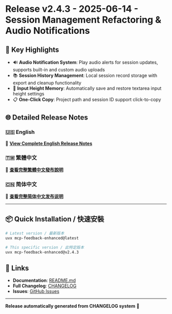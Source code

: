 # Release v2.4.3 - 2025-06-14 - Session Management Refactoring & Audio Notifications

## 🌟 Key Highlights
- 🔊 **Audio Notification System**: Play audio alerts for session updates, supports built-in and custom audio uploads
- 📚 **Session History Management**: Local session record storage with export and cleanup functionality
- 💾 **Input Height Memory**: Automatically save and restore textarea input height settings
- 📋 **One-Click Copy**: Project path and session ID support click-to-copy

## 🌐 Detailed Release Notes

### 🇺🇸 English
📖 **[View Complete English Release Notes](https://github.com/Minidoracat/mcp-feedback-enhanced/blob/main/RELEASE_NOTES/CHANGELOG.en.md)**

### 🇹🇼 繁體中文
📖 **[查看完整繁體中文發布說明](https://github.com/Minidoracat/mcp-feedback-enhanced/blob/main/RELEASE_NOTES/CHANGELOG.zh-TW.md)**

### 🇨🇳 简体中文
📖 **[查看完整简体中文发布说明](https://github.com/Minidoracat/mcp-feedback-enhanced/blob/main/RELEASE_NOTES/CHANGELOG.zh-CN.md)**

---

## 📦 Quick Installation / 快速安裝

```bash
# Latest version / 最新版本
uvx mcp-feedback-enhanced@latest

# This specific version / 此特定版本
uvx mcp-feedback-enhanced@v2.4.3
```

## 🔗 Links
- **Documentation**: [README.md](https://github.com/Minidoracat/mcp-feedback-enhanced/blob/main/README.md)
- **Full Changelog**: [CHANGELOG](https://github.com/Minidoracat/mcp-feedback-enhanced/blob/main/RELEASE_NOTES/)
- **Issues**: [GitHub Issues](https://github.com/Minidoracat/mcp-feedback-enhanced/issues)

---
**Release automatically generated from CHANGELOG system** 🤖
